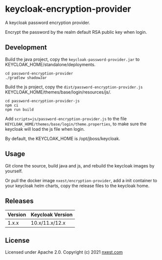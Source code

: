 # keycloak-encryption-provider

A keycloak password encryption provider.

Encrypt the password by the realm default RSA public key when login.

## Development

Build the java project, copy the `keycloak-password-provider.jar` to KEYCLOAK_HOME/standalone/deployments.

```shell
cd password-encryption-provider
./gradlew shadowJar
```

Build the js project, copy the `dist/password-encryption-provider.js` KEYCLOAK_HOME/themes/base/login/resources/js/.

```shell
cd password-encryption-provider-js
npm ci
npm run build
```

Add `scripts=js/password-encryption-provider.js` to the file
`KEYCLOAK_HOME/themes/base/login/theme.properties`, to make sure the keycloak will load the js file when login.

By default, the KEYCLOAK_HOME is /opt/jboss/keycloak.

## Usage

Git clone the source, build java and js, and rebuild the keycloak images by yourself.

Or pull the docker image `nxest/encryption-provider`, add a init container to your keycloak helm charts, copy the release files to the keycloak home.

## Releases

| Version | Keycloak Version |
| ------- | ---------------- |
| 1.x.x   | 10.x/11.x/12.x   |

## License

Licensed under Apache 2.0. Copyright (c) 2021 [nxest.com](https://nxest.com)
